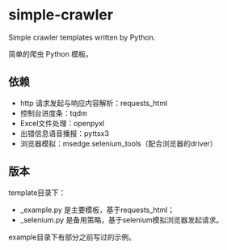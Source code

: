 # simple-crawler

Simple crawler templates written by Python.

简单的爬虫 Python 模板。

## 依赖

- http 请求发起与响应内容解析：requests_html
- 控制台进度条：tqdm
- Excel文件处理：openpyxl
- 出错信息语音播报：pyttsx3
- 浏览器模拟：msedge.selenium_tools（配合浏览器的driver）

## 版本

template目录下：
- _example.py 是主要模板，基于requests_html；
- _selenium.py 是备用策略，基于selenium模拟浏览器发起请求。

example目录下有部分之前写过的示例。

